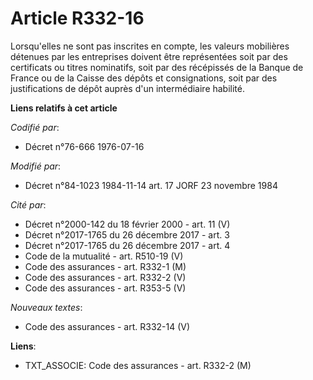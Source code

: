 # Article R332-16

Lorsqu'elles ne sont pas inscrites en compte, les valeurs mobilières détenues par les entreprises doivent être représentées
soit par des certificats ou titres nominatifs, soit par des récépissés de la Banque de France ou de la Caisse des dépôts et
consignations, soit par des justifications de dépôt auprès d'un intermédiaire habilité.

**Liens relatifs à cet article**

_Codifié par_:

  - Décret n°76-666 1976-07-16

_Modifié par_:

  - Décret n°84-1023 1984-11-14 art. 17 JORF 23 novembre 1984

_Cité par_:

  - Décret n°2000-142 du 18 février 2000 - art. 11 (V)
  - Décret n°2017-1765 du 26 décembre 2017 - art. 3
  - Décret n°2017-1765 du 26 décembre 2017 - art. 4
  - Code de la mutualité - art. R510-19 (V)
  - Code des assurances - art. R332-1 (M)
  - Code des assurances - art. R332-2 (V)
  - Code des assurances - art. R353-5 (V)

_Nouveaux textes_:

  - Code des assurances - art. R332-14 (V)

**Liens**:

  - TXT_ASSOCIE: Code des assurances - art. R332-2 (M)
